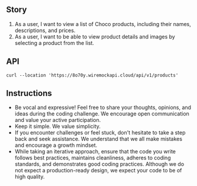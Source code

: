 
## Story
1. As a user, I want to view a list of Choco products, including their names, descriptions, and prices.
2. As a user, I want to be able to view product details and images by selecting a product from the list.

## API
```
curl --location 'https://8o70y.wiremockapi.cloud/api/v1/products'
```
## Instructions
- Be vocal and expressive! Feel free to share your thoughts, opinions, and ideas during the coding challenge. We encourage open communication and value your active participation.
- Keep it simple. We value simplicity.
- If you encounter challenges or feel stuck, don't hesitate to take a step back and seek assistance. We understand that we all make mistakes and encourage a growth mindset.
- While taking an iterative approach, ensure that the code you write follows best practices, maintains cleanliness, adheres to coding standards, and demonstrates good coding practices. Although we do not expect a production-ready design, we expect your code to be of high quality.



